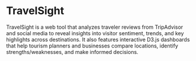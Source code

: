 # TravelSight
TravelSight is a web tool that analyzes traveler reviews from TripAdvisor and social media to reveal insights into visitor sentiment, trends, and key highlights across destinations. It also features interactive D3.js dashboards that help tourism planners and businesses compare locations, identify strengths/weaknesses, and make informed decisions.
